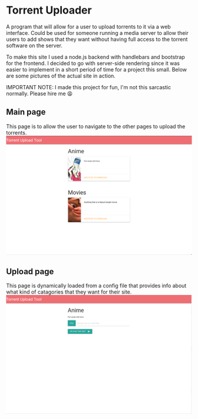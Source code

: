 # Torrent Uploader

A program that will allow for a user to upload torrents to it via a web interface. Could be used for someone running a media server to allow their users to add shows that they want without having full access to the torrent software on the server. 

To make this site I used a node.js backend with handlebars and bootstrap for the frontend. I decided to go with server-side rendering since it was easier to implement in a short period of time for a project this small. Below are some pictures of the actual site in action. 

IMPORTANT NOTE: I made this project for fun, I'm not this sarcastic normally. Please hire me :weary:

## Main page
This page is to allow the user to navigate to the other pages to upload the torrents.
![Main page image](imgs/main.png)

## Upload page
This page is dynamically loaded from a config file that provides info about what kind of catagories that they want for their site.
![Upload page](imgs/uploadpage.png)
